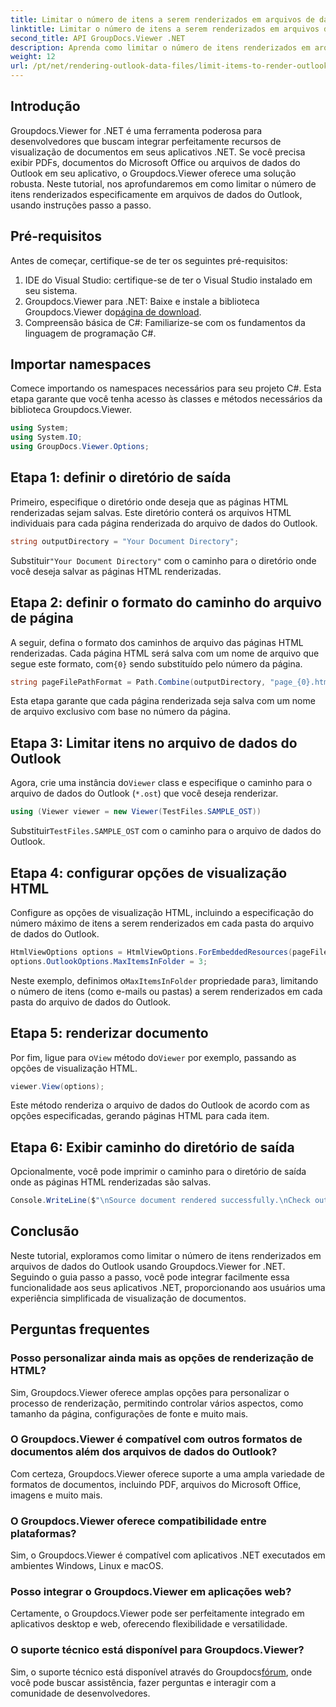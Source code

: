 ```yaml
---
title: Limitar o número de itens a serem renderizados em arquivos de dados do Outlook
linktitle: Limitar o número de itens a serem renderizados em arquivos de dados do Outlook
second_title: API GroupDocs.Viewer .NET
description: Aprenda como limitar o número de itens renderizados em arquivos de dados do Outlook usando Groupdocs.Viewer for .NET. Siga nosso passo a passo para uma integração perfeita.
weight: 12
url: /pt/net/rendering-outlook-data-files/limit-items-to-render-outlook-data-files/
---
```

## Introdução
Groupdocs.Viewer for .NET é uma ferramenta poderosa para desenvolvedores que buscam integrar perfeitamente recursos de visualização de documentos em seus aplicativos .NET. Se você precisa exibir PDFs, documentos do Microsoft Office ou arquivos de dados do Outlook em seu aplicativo, o Groupdocs.Viewer oferece uma solução robusta. Neste tutorial, nos aprofundaremos em como limitar o número de itens renderizados especificamente em arquivos de dados do Outlook, usando instruções passo a passo.
## Pré-requisitos
Antes de começar, certifique-se de ter os seguintes pré-requisitos:
1. IDE do Visual Studio: certifique-se de ter o Visual Studio instalado em seu sistema.
2.  Groupdocs.Viewer para .NET: Baixe e instale a biblioteca Groupdocs.Viewer do[página de download](https://releases.groupdocs.com/viewer/net/).
3. Compreensão básica de C#: Familiarize-se com os fundamentos da linguagem de programação C#.

## Importar namespaces
Comece importando os namespaces necessários para seu projeto C#. Esta etapa garante que você tenha acesso às classes e métodos necessários da biblioteca Groupdocs.Viewer.
```csharp
using System;
using System.IO;
using GroupDocs.Viewer.Options;
```
## Etapa 1: definir o diretório de saída
Primeiro, especifique o diretório onde deseja que as páginas HTML renderizadas sejam salvas. Este diretório conterá os arquivos HTML individuais para cada página renderizada do arquivo de dados do Outlook.
```csharp
string outputDirectory = "Your Document Directory";
```
 Substituir`"Your Document Directory"` com o caminho para o diretório onde você deseja salvar as páginas HTML renderizadas.
## Etapa 2: definir o formato do caminho do arquivo de página
 A seguir, defina o formato dos caminhos de arquivo das páginas HTML renderizadas. Cada página HTML será salva com um nome de arquivo que segue este formato, com`{0}` sendo substituído pelo número da página.
```csharp
string pageFilePathFormat = Path.Combine(outputDirectory, "page_{0}.html");
```
Esta etapa garante que cada página renderizada seja salva com um nome de arquivo exclusivo com base no número da página.
## Etapa 3: Limitar itens no arquivo de dados do Outlook
 Agora, crie uma instância do`Viewer` class e especifique o caminho para o arquivo de dados do Outlook (`*.ost`) que você deseja renderizar.
```csharp
using (Viewer viewer = new Viewer(TestFiles.SAMPLE_OST))
```
 Substituir`TestFiles.SAMPLE_OST` com o caminho para o arquivo de dados do Outlook.
## Etapa 4: configurar opções de visualização HTML
Configure as opções de visualização HTML, incluindo a especificação do número máximo de itens a serem renderizados em cada pasta do arquivo de dados do Outlook.
```csharp
HtmlViewOptions options = HtmlViewOptions.ForEmbeddedResources(pageFilePathFormat);
options.OutlookOptions.MaxItemsInFolder = 3;
```
 Neste exemplo, definimos o`MaxItemsInFolder` propriedade para`3`, limitando o número de itens (como e-mails ou pastas) a serem renderizados em cada pasta do arquivo de dados do Outlook.
## Etapa 5: renderizar documento
 Por fim, ligue para o`View` método do`Viewer` por exemplo, passando as opções de visualização HTML.
```csharp
viewer.View(options);
```
Este método renderiza o arquivo de dados do Outlook de acordo com as opções especificadas, gerando páginas HTML para cada item.
## Etapa 6: Exibir caminho do diretório de saída
Opcionalmente, você pode imprimir o caminho para o diretório de saída onde as páginas HTML renderizadas são salvas.
```csharp
Console.WriteLine($"\nSource document rendered successfully.\nCheck output in {outputDirectory}.");
```

## Conclusão
Neste tutorial, exploramos como limitar o número de itens renderizados em arquivos de dados do Outlook usando Groupdocs.Viewer for .NET. Seguindo o guia passo a passo, você pode integrar facilmente essa funcionalidade aos seus aplicativos .NET, proporcionando aos usuários uma experiência simplificada de visualização de documentos.
## Perguntas frequentes
### Posso personalizar ainda mais as opções de renderização de HTML?
Sim, Groupdocs.Viewer oferece amplas opções para personalizar o processo de renderização, permitindo controlar vários aspectos, como tamanho da página, configurações de fonte e muito mais.
### O Groupdocs.Viewer é compatível com outros formatos de documentos além dos arquivos de dados do Outlook?
Com certeza, Groupdocs.Viewer oferece suporte a uma ampla variedade de formatos de documentos, incluindo PDF, arquivos do Microsoft Office, imagens e muito mais.
### O Groupdocs.Viewer oferece compatibilidade entre plataformas?
Sim, o Groupdocs.Viewer é compatível com aplicativos .NET executados em ambientes Windows, Linux e macOS.
### Posso integrar o Groupdocs.Viewer em aplicações web?
Certamente, o Groupdocs.Viewer pode ser perfeitamente integrado em aplicativos desktop e web, oferecendo flexibilidade e versatilidade.
### O suporte técnico está disponível para Groupdocs.Viewer?
 Sim, o suporte técnico está disponível através do Groupdocs[fórum](https://forum.groupdocs.com/c/viewer/9), onde você pode buscar assistência, fazer perguntas e interagir com a comunidade de desenvolvedores.